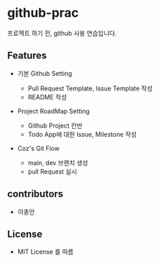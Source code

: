 # github-prac
프로젝트 하기 전, github 사용 연습입니다.

## Features
- 기본 Github Setting
  - Pull Request Template, Issue Template 작성
  - README 작성

- Project RoadMap Setting
  - Github Project 칸반
  - Todo App에 대한 Issue, Milestone 작성

- Coz's Git Flow
  - main, dev 브랜치 생성
  - pull Request 실시

## contributors
- 이충안

## License
- MIT License 를 따름

